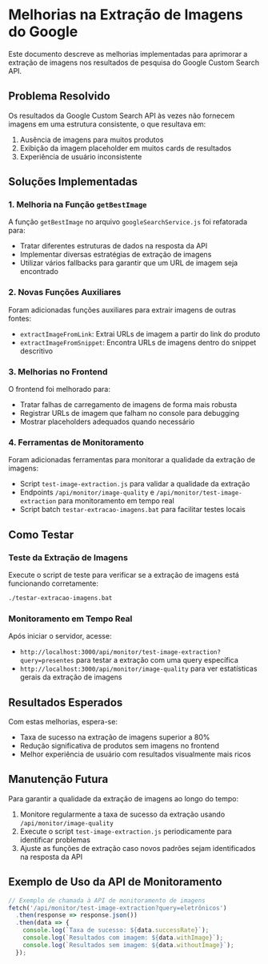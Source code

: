 # Melhorias na Extração de Imagens do Google

Este documento descreve as melhorias implementadas para aprimorar a extração de imagens nos resultados de pesquisa do Google Custom Search API.

## Problema Resolvido

Os resultados da Google Custom Search API às vezes não fornecem imagens em uma estrutura consistente, o que resultava em:

1. Ausência de imagens para muitos produtos
2. Exibição da imagem placeholder em muitos cards de resultados
3. Experiência de usuário inconsistente

## Soluções Implementadas

### 1. Melhoria na Função `getBestImage`

A função `getBestImage` no arquivo `googleSearchService.js` foi refatorada para:

- Tratar diferentes estruturas de dados na resposta da API
- Implementar diversas estratégias de extração de imagens
- Utilizar vários fallbacks para garantir que um URL de imagem seja encontrado

### 2. Novas Funções Auxiliares

Foram adicionadas funções auxiliares para extrair imagens de outras fontes:

- `extractImageFromLink`: Extrai URLs de imagem a partir do link do produto
- `extractImageFromSnippet`: Encontra URLs de imagens dentro do snippet descritivo

### 3. Melhorias no Frontend

O frontend foi melhorado para:

- Tratar falhas de carregamento de imagens de forma mais robusta
- Registrar URLs de imagem que falham no console para debugging
- Mostrar placeholders adequados quando necessário

### 4. Ferramentas de Monitoramento

Foram adicionadas ferramentas para monitorar a qualidade da extração de imagens:

- Script `test-image-extraction.js` para validar a qualidade da extração
- Endpoints `/api/monitor/image-quality` e `/api/monitor/test-image-extraction` para monitoramento em tempo real
- Script batch `testar-extracao-imagens.bat` para facilitar testes locais

## Como Testar

### Teste da Extração de Imagens

Execute o script de teste para verificar se a extração de imagens está funcionando corretamente:

```bash
./testar-extracao-imagens.bat
```

### Monitoramento em Tempo Real

Após iniciar o servidor, acesse:

- `http://localhost:3000/api/monitor/test-image-extraction?query=presentes` para testar a extração com uma query específica
- `http://localhost:3000/api/monitor/image-quality` para ver estatísticas gerais da extração de imagens

## Resultados Esperados

Com estas melhorias, espera-se:

- Taxa de sucesso na extração de imagens superior a 80%
- Redução significativa de produtos sem imagens no frontend
- Melhor experiência de usuário com resultados visualmente mais ricos

## Manutenção Futura

Para garantir a qualidade da extração de imagens ao longo do tempo:

1. Monitore regularmente a taxa de sucesso da extração usando `/api/monitor/image-quality`
2. Execute o script `test-image-extraction.js` periodicamente para identificar problemas
3. Ajuste as funções de extração caso novos padrões sejam identificados na resposta da API

## Exemplo de Uso da API de Monitoramento

```javascript
// Exemplo de chamada à API de monitoramento de imagens
fetch('/api/monitor/test-image-extraction?query=eletrônicos')
  .then(response => response.json())
  .then(data => {
    console.log(`Taxa de sucesso: ${data.successRate}`);
    console.log(`Resultados com imagem: ${data.withImage}`);
    console.log(`Resultados sem imagem: ${data.withoutImage}`);
  });
```
